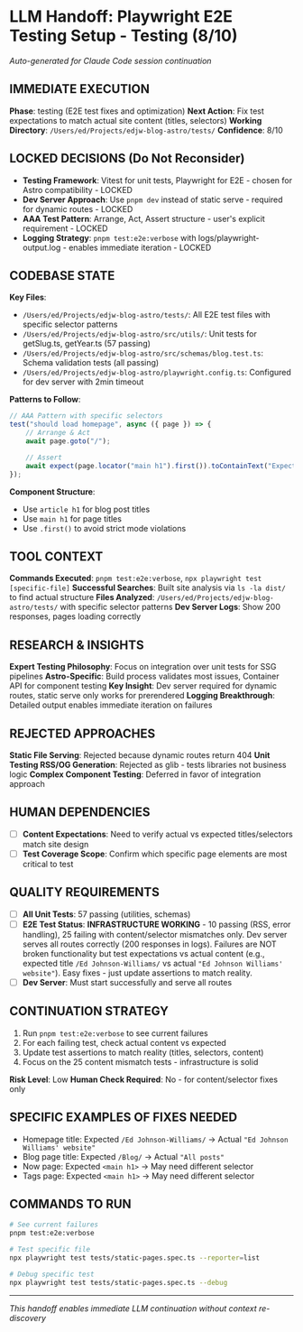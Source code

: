 # LLM Handoff: Playwright E2E Testing Setup - Testing (8/10)

*Auto-generated for Claude Code session continuation*

## IMMEDIATE EXECUTION
**Phase**: testing (E2E test fixes and optimization)
**Next Action**: Fix test expectations to match actual site content (titles, selectors)
**Working Directory**: `/Users/ed/Projects/edjw-blog-astro/tests/`
**Confidence**: 8/10

## LOCKED DECISIONS (Do Not Reconsider)
- **Testing Framework**: Vitest for unit tests, Playwright for E2E - chosen for Astro compatibility - LOCKED
- **Dev Server Approach**: Use `pnpm dev` instead of static serve - required for dynamic routes - LOCKED
- **AAA Test Pattern**: Arrange, Act, Assert structure - user's explicit requirement - LOCKED
- **Logging Strategy**: `pnpm test:e2e:verbose` with logs/playwright-output.log - enables immediate iteration - LOCKED

## CODEBASE STATE
**Key Files**:
- `/Users/ed/Projects/edjw-blog-astro/tests/`: All E2E test files with specific selector patterns
- `/Users/ed/Projects/edjw-blog-astro/src/utils/`: Unit tests for getSlug.ts, getYear.ts (57 passing)
- `/Users/ed/Projects/edjw-blog-astro/src/schemas/blog.test.ts`: Schema validation tests (all passing)
- `/Users/ed/Projects/edjw-blog-astro/playwright.config.ts`: Configured for dev server with 2min timeout

**Patterns to Follow**:
```typescript
// AAA Pattern with specific selectors
test("should load homepage", async ({ page }) => {
    // Arrange & Act
    await page.goto("/");

    // Assert
    await expect(page.locator("main h1").first()).toContainText("Expected Content");
});
```

**Component Structure**:
- Use `article h1` for blog post titles
- Use `main h1` for page titles
- Use `.first()` to avoid strict mode violations

## TOOL CONTEXT
**Commands Executed**: `pnpm test:e2e:verbose`, `npx playwright test [specific-file]`
**Successful Searches**: Built site analysis via `ls -la dist/` to find actual structure
**Files Analyzed**: `/Users/ed/Projects/edjw-blog-astro/tests/` with specific selector patterns
**Dev Server Logs**: Show 200 responses, pages loading correctly

## RESEARCH & INSIGHTS
**Expert Testing Philosophy**: Focus on integration over unit tests for SSG pipelines
**Astro-Specific**: Build process validates most issues, Container API for component testing
**Key Insight**: Dev server required for dynamic routes, static serve only works for prerendered
**Logging Breakthrough**: Detailed output enables immediate iteration on failures

## REJECTED APPROACHES
**Static File Serving**: Rejected because dynamic routes return 404
**Unit Testing RSS/OG Generation**: Rejected as glib - tests libraries not business logic
**Complex Component Testing**: Deferred in favor of integration approach

## HUMAN DEPENDENCIES
- [ ] **Content Expectations**: Need to verify actual vs expected titles/selectors match site design
- [ ] **Test Coverage Scope**: Confirm which specific page elements are most critical to test

## QUALITY REQUIREMENTS
- [ ] **All Unit Tests**: 57 passing (utilities, schemas)
- [ ] **E2E Test Status**: **INFRASTRUCTURE WORKING** - 10 passing (RSS, error handling), 25 failing with content/selector mismatches only. Dev server serves all routes correctly (200 responses in logs). Failures are NOT broken functionality but test expectations vs actual content (e.g., expected title `/Ed Johnson-Williams/` vs actual `"Ed Johnson Williams' website"`). Easy fixes - just update assertions to match reality.
- [ ] **Dev Server**: Must start successfully and serve all routes

## CONTINUATION STRATEGY
1. Run `pnpm test:e2e:verbose` to see current failures
2. For each failing test, check actual content vs expected
3. Update test assertions to match reality (titles, selectors, content)
4. Focus on the 25 content mismatch tests - infrastructure is solid

**Risk Level**: Low
**Human Check Required**: No - for content/selector fixes only

## SPECIFIC EXAMPLES OF FIXES NEEDED
- Homepage title: Expected `/Ed Johnson-Williams/` → Actual `"Ed Johnson Williams' website"`
- Blog page title: Expected `/Blog/` → Actual `"All posts"`
- Now page: Expected `<main h1>` → May need different selector
- Tags page: Expected `<main h1>` → May need different selector

## COMMANDS TO RUN
```bash
# See current failures
pnpm test:e2e:verbose

# Test specific file
npx playwright test tests/static-pages.spec.ts --reporter=list

# Debug specific test
npx playwright test tests/static-pages.spec.ts --debug
```

---
*This handoff enables immediate LLM continuation without context re-discovery*